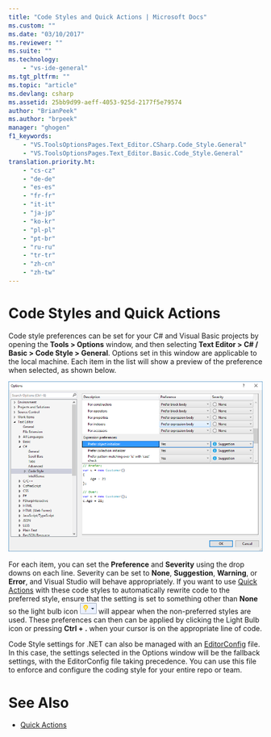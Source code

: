 ```yaml
---
title: "Code Styles and Quick Actions | Microsoft Docs"
ms.custom: ""
ms.date: "03/10/2017"
ms.reviewer: ""
ms.suite: ""
ms.technology: 
    - "vs-ide-general"
ms.tgt_pltfrm: ""
ms.topic: "article"
ms.devlang: csharp
ms.assetid: 25bb9d99-aeff-4053-925d-2177f5e79574
author: "BrianPeek"
ms.author: "brpeek"
manager: "ghogen"
f1_keywords:
	- "VS.ToolsOptionsPages.Text_Editor.CSharp.Code_Style.General"
	- "VS.ToolsOptionsPages.Text_Editor.Basic.Code_Style.General"
translation.priority.ht: 
    - "cs-cz"
    - "de-de"
    - "es-es"
    - "fr-fr"
    - "it-it"
    - "ja-jp"
    - "ko-kr"
    - "pl-pl"
    - "pt-br"
    - "ru-ru"
    - "tr-tr"
    - "zh-cn"
    - "zh-tw"
---
```


# Code Styles and Quick Actions
Code style preferences can be set for your C# and Visual Basic projects by opening the **Tools > Options** window, and then selecting **Text Editor > C# / Basic > Code Style > General**.  Options set in this window are applicable to the local machine.  Each item in the list will show a preview of the preference when selected, as shown below.

![Code Style options](media/code-style-quick-actions-dialog.png)

For each item, you can set the **Preference** and **Severity** using the drop downs on each line.  Severity can be set to **None**, **Suggestion**, **Warning**, or **Error**, and Visual Studio will behave appropriately.  If you want to use [Quick Actions](quick-actions.md) with these code styles to automatically rewrite code to the preferred style, ensure that the setting is set to something other than **None** so the light bulb icon ![Small Light Bulb Icon](media/vs2015_lightbulbsmall.png "VS2017_LightBulbSmall") will appear when the non-preferred styles are used.  These preferences can then can be applied by clicking the Light Bulb icon or pressing **Ctrl + .** when your cursor is on the appropriate line of code.

Code Style settings for .NET can also be managed with an [EditorConfig](editorconfig-code-style-settings-reference.md) file.  In this case, the settings selected in the Options window will be the fallback settings, with the EditorConfig file taking precedence.  You can use this file to enforce and configure the coding style for your entire repo or team.

# See Also
* [Quick Actions](quick-actions.md)